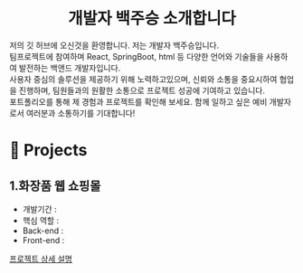 <h1 align="center">개발자 백주승 소개합니다</h1>
<p>
  저의 깃 허브에 오신것을 환영합니다. 저는 개발자 백주승입니다.<br/>
  팀프로젝트에 참여하며 React, SpringBoot, html 등 다양한 언어와 기술들을 사용하여 발전하는 백앤드 개발자입니다.
  <br/>
  사용자 중심의 솔루션을 제공하기 위해 노력하고있으며, 신뢰와 소통을 중요시하여 협업을 진행하며, 팀원들과의 원활한 소통으로 프로젝트 성공에 기여하고 있습니다.
  <br/>
  포트폴리오를 통해 제 경험과 프로젝트를 확인해 보세요. 함께 일하고 싶은 예비 개발자로서 여러분과 소통하기를 기대합니다!
</p>

<h1>💬 Projects</h1>
<h2>1.화장품 웹 쇼핑몰</h2>
<ul>
  <li>개발기간 : </li>
  <li>핵심 역할 : </li>
  <li>Back-end : </li>
  <li>Front-end : </li>
</ul>
<a href="https://github.com/juseungBaek/first-project">프로젝트 상세 설명</a>
<!--
**juseungBaek/juseungBaek** is a ✨ _special_ ✨ repository because its `README.md` (this file) appears on your GitHub profile.

Here are some ideas to get you started:

- 🔭 I’m currently working on ...
- 🌱 I’m currently learning ...
- 👯 I’m looking to collaborate on ...
- 🤔 I’m looking for help with ...
- 💬 Ask me about ...
- 📫 How to reach me: ...
- 😄 Pronouns: ...
- ⚡ Fun fact: ...
-->
